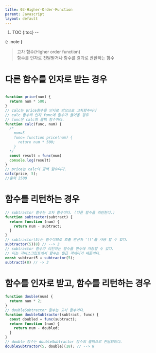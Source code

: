 ```yaml
---
title: 03-Higher-Order-Function
parent: Javascript
layout: default
---
```


1. TOC
{:toc}
--


{: .note }
>
> 고차 함수(Higher order function) <br/>
> 함수를 인자로 전달받거나 함수를 결과로 반환하는 함수
>

# 다른 함수를 인자로 받는 경우

```js

function price(num) {
  return num * 500;
}
// calc는 price함수를 인자로 받으므로 고차함수이다
// calc 함수의 인자 func에 함수가 들어올 경우
// func은 calc의 콜백 함수이다.
function calc(func, num) {
  /*
  	num=5
    func= function price(num) {
      return num * 500;
    }
  */
  const result = func(num)
  console.log(result)
}
// price는 calc의 콜백 함수이다.
calc(price, 5);
//출력 2500

```

# 함수를 리턴하는 경우

```js
// subtractor 함수는 고차 함수이다. (다른 함수를 리턴한다.)
function subtractor(subtract) {
  return function (num) {
    return num - subtract;
  }
}
// subtractor(5)는 함수이므로 호출 연산자 '()'를 사용 할 수 있다.
subtractor(5)(8) // --> 3
// subtractor 함수가 리턴하는 함수를 변수에 저장할 수 있다.
// 이는 자바스크립트에서 함수는 일급 객체이기 때문이다.
const subtract5 = subtractor(5);
subtract5(8) // -> 3

```


# 함수를 인자로 받고, 함수를 리턴하는 경우

```js
function double(num) {
  return num * 2;
}
// doubleSubtractor 함수는 고차 함수이다.
function doubleSubtractor(subtract, func) {
  const doubled = func(subtract);
  return function (num) {
    return num - doubled;
  }
}
// double 함수는 doubleSubtractor 함수의 콜백으로 전달되었다.
doubleSubtractor(5, double)(18); // --> 8
```
